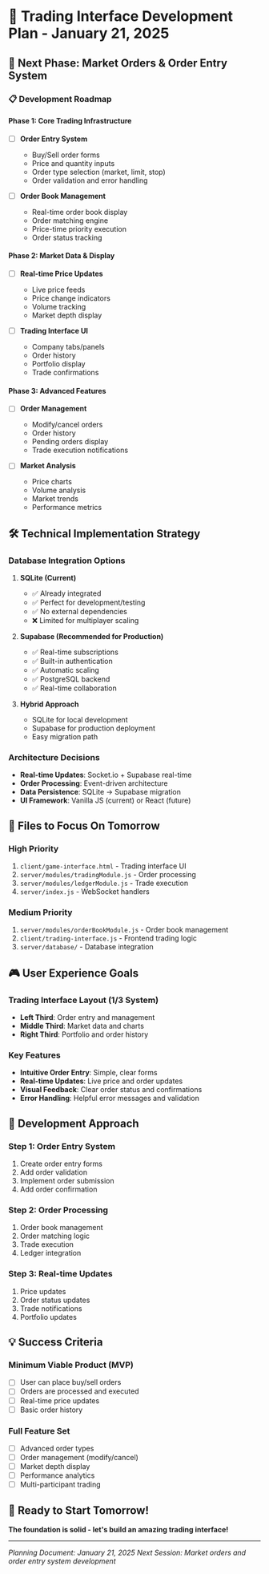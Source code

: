 # 🚀 Trading Interface Development Plan - January 21, 2025

## 🎯 Next Phase: Market Orders & Order Entry System

### 📋 Development Roadmap

#### Phase 1: Core Trading Infrastructure
- [ ] **Order Entry System**
  - Buy/Sell order forms
  - Price and quantity inputs
  - Order type selection (market, limit, stop)
  - Order validation and error handling

- [ ] **Order Book Management**
  - Real-time order book display
  - Order matching engine
  - Price-time priority execution
  - Order status tracking

#### Phase 2: Market Data & Display
- [ ] **Real-time Price Updates**
  - Live price feeds
  - Price change indicators
  - Volume tracking
  - Market depth display

- [ ] **Trading Interface UI**
  - Company tabs/panels
  - Order history
  - Portfolio display
  - Trade confirmations

#### Phase 3: Advanced Features
- [ ] **Order Management**
  - Modify/cancel orders
  - Order history
  - Pending orders display
  - Trade execution notifications

- [ ] **Market Analysis**
  - Price charts
  - Volume analysis
  - Market trends
  - Performance metrics

## 🛠️ Technical Implementation Strategy

### Database Integration Options
1. **SQLite (Current)**
   - ✅ Already integrated
   - ✅ Perfect for development/testing
   - ✅ No external dependencies
   - ❌ Limited for multiplayer scaling

2. **Supabase (Recommended for Production)**
   - ✅ Real-time subscriptions
   - ✅ Built-in authentication
   - ✅ Automatic scaling
   - ✅ PostgreSQL backend
   - ✅ Real-time collaboration

3. **Hybrid Approach**
   - SQLite for local development
   - Supabase for production deployment
   - Easy migration path

### Architecture Decisions
- **Real-time Updates**: Socket.io + Supabase real-time
- **Order Processing**: Event-driven architecture
- **Data Persistence**: SQLite → Supabase migration
- **UI Framework**: Vanilla JS (current) or React (future)

## 📁 Files to Focus On Tomorrow

### High Priority
1. `client/game-interface.html` - Trading interface UI
2. `server/modules/tradingModule.js` - Order processing
3. `server/modules/ledgerModule.js` - Trade execution
4. `server/index.js` - WebSocket handlers

### Medium Priority
1. `server/modules/orderBookModule.js` - Order book management
2. `client/trading-interface.js` - Frontend trading logic
3. `server/database/` - Database integration

## 🎮 User Experience Goals

### Trading Interface Layout (1/3 System)
- **Left Third**: Order entry and management
- **Middle Third**: Market data and charts
- **Right Third**: Portfolio and order history

### Key Features
- **Intuitive Order Entry**: Simple, clear forms
- **Real-time Updates**: Live price and order updates
- **Visual Feedback**: Clear order status and confirmations
- **Error Handling**: Helpful error messages and validation

## 🔧 Development Approach

### Step 1: Order Entry System
1. Create order entry forms
2. Add order validation
3. Implement order submission
4. Add order confirmation

### Step 2: Order Processing
1. Order book management
2. Order matching logic
3. Trade execution
4. Ledger integration

### Step 3: Real-time Updates
1. Price updates
2. Order status updates
3. Trade notifications
4. Portfolio updates

## 💡 Success Criteria

### Minimum Viable Product (MVP)
- [ ] User can place buy/sell orders
- [ ] Orders are processed and executed
- [ ] Real-time price updates
- [ ] Basic order history

### Full Feature Set
- [ ] Advanced order types
- [ ] Order management (modify/cancel)
- [ ] Market depth display
- [ ] Performance analytics
- [ ] Multi-participant trading

## 🚀 Ready to Start Tomorrow!

**The foundation is solid - let's build an amazing trading interface!**

---
*Planning Document: January 21, 2025*
*Next Session: Market orders and order entry system development*
